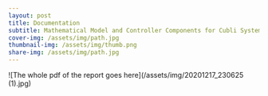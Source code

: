 ```yaml
---
layout: post
title: Documentation
subtitle: Mathematical Model and Controller Components for Cubli System
cover-img: /assets/img/path.jpg
thumbnail-img: /assets/img/thumb.png
share-img: /assets/img/path.jpg
---
```


![The whole pdf of the report goes here](/assets/img/20201217_230625 (1).jpg)
